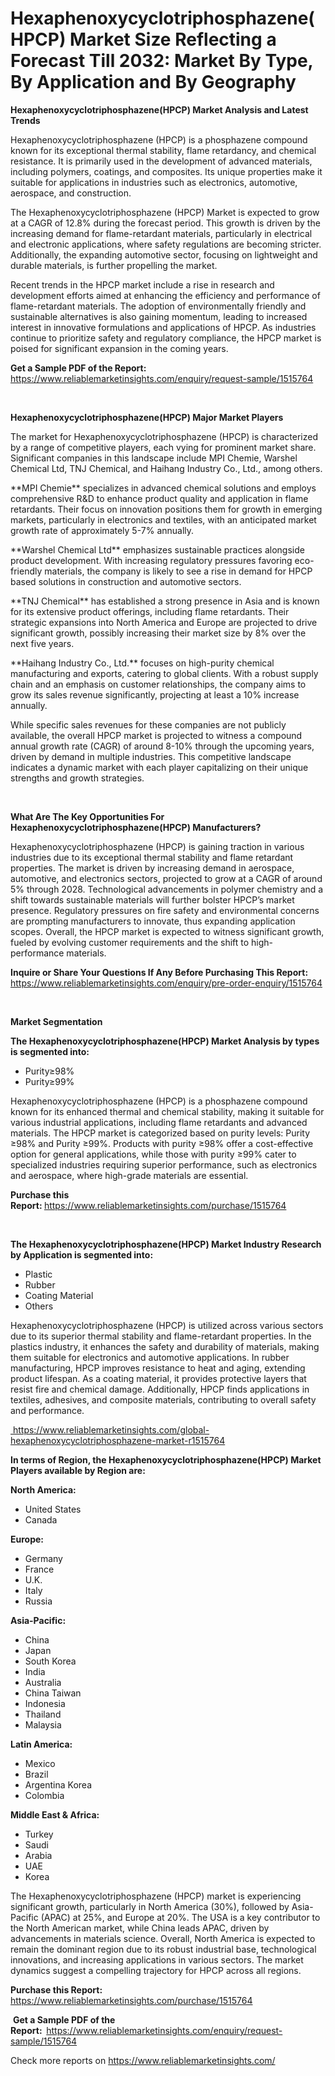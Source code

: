<p><h1>Hexaphenoxycyclotriphosphazene(HPCP) Market Size Reflecting a Forecast Till 2032: Market By Type, By Application and By Geography</h1></p><p><strong>Hexaphenoxycyclotriphosphazene(HPCP) Market Analysis and Latest Trends</strong></p>
<p><p>Hexaphenoxycyclotriphosphazene (HPCP) is a phosphazene compound known for its exceptional thermal stability, flame retardancy, and chemical resistance. It is primarily used in the development of advanced materials, including polymers, coatings, and composites. Its unique properties make it suitable for applications in industries such as electronics, automotive, aerospace, and construction.</p><p>The Hexaphenoxycyclotriphosphazene (HPCP) Market is expected to grow at a CAGR of 12.8% during the forecast period. This growth is driven by the increasing demand for flame-retardant materials, particularly in electrical and electronic applications, where safety regulations are becoming stricter. Additionally, the expanding automotive sector, focusing on lightweight and durable materials, is further propelling the market.</p><p>Recent trends in the HPCP market include a rise in research and development efforts aimed at enhancing the efficiency and performance of flame-retardant materials. The adoption of environmentally friendly and sustainable alternatives is also gaining momentum, leading to increased interest in innovative formulations and applications of HPCP. As industries continue to prioritize safety and regulatory compliance, the HPCP market is poised for significant expansion in the coming years.</p></p>
<p><strong>Get a Sample PDF of the Report:&nbsp;</strong> <a href="https://www.reliablemarketinsights.com/enquiry/request-sample/1515764?utm_campaign=1937&utm_medium=2&utm_source=Github&utm_content=ia&utm_term=05022025&utm_id=hexaphenoxycyclotriphosphazenehpcp">https://www.reliablemarketinsights.com/enquiry/request-sample/1515764</a></p>
<p>&nbsp;</p>
<p><strong>Hexaphenoxycyclotriphosphazene(HPCP) Major Market Players</strong></p>
<p><p>The market for Hexaphenoxycyclotriphosphazene (HPCP) is characterized by a range of competitive players, each vying for prominent market share. Significant companies in this landscape include MPI Chemie, Warshel Chemical Ltd, TNJ Chemical, and Haihang Industry Co., Ltd., among others.</p><p>**MPI Chemie** specializes in advanced chemical solutions and employs comprehensive R&D to enhance product quality and application in flame retardants. Their focus on innovation positions them for growth in emerging markets, particularly in electronics and textiles, with an anticipated market growth rate of approximately 5-7% annually.</p><p>**Warshel Chemical Ltd** emphasizes sustainable practices alongside product development. With increasing regulatory pressures favoring eco-friendly materials, the company is likely to see a rise in demand for HPCP based solutions in construction and automotive sectors.</p><p>**TNJ Chemical** has established a strong presence in Asia and is known for its extensive product offerings, including flame retardants. Their strategic expansions into North America and Europe are projected to drive significant growth, possibly increasing their market size by 8% over the next five years.</p><p>**Haihang Industry Co., Ltd.** focuses on high-purity chemical manufacturing and exports, catering to global clients. With a robust supply chain and an emphasis on customer relationships, the company aims to grow its sales revenue significantly, projecting at least a 10% increase annually.</p><p>While specific sales revenues for these companies are not publicly available, the overall HPCP market is projected to witness a compound annual growth rate (CAGR) of around 8-10% through the upcoming years, driven by demand in multiple industries. This competitive landscape indicates a dynamic market with each player capitalizing on their unique strengths and growth strategies.</p></p>
<p>&nbsp;</p>
<p><strong>What Are The Key Opportunities For Hexaphenoxycyclotriphosphazene(HPCP) Manufacturers?</strong></p>
<p><p>Hexaphenoxycyclotriphosphazene (HPCP) is gaining traction in various industries due to its exceptional thermal stability and flame retardant properties. The market is driven by increasing demand in aerospace, automotive, and electronics sectors, projected to grow at a CAGR of around 5% through 2028. Technological advancements in polymer chemistry and a shift towards sustainable materials will further bolster HPCP’s market presence. Regulatory pressures on fire safety and environmental concerns are prompting manufacturers to innovate, thus expanding application scopes. Overall, the HPCP market is expected to witness significant growth, fueled by evolving customer requirements and the shift to high-performance materials.</p></p>
<p><strong>Inquire or Share Your Questions If Any Before Purchasing This Report:</strong> <a href="https://www.reliablemarketinsights.com/enquiry/pre-order-enquiry/1515764?utm_campaign=1937&utm_medium=2&utm_source=Github&utm_content=ia&utm_term=05022025&utm_id=hexaphenoxycyclotriphosphazenehpcp">https://www.reliablemarketinsights.com/enquiry/pre-order-enquiry/1515764</a></p>
<p>&nbsp;</p>
<p><strong>Market Segmentation</strong></p>
<p><strong>The Hexaphenoxycyclotriphosphazene(HPCP) Market Analysis by types is segmented into:</strong></p>
<p><ul><li>Purity≥98%</li><li>Purity≥99%</li></ul></p>
<p><p>Hexaphenoxycyclotriphosphazene (HPCP) is a phosphazene compound known for its enhanced thermal and chemical stability, making it suitable for various industrial applications, including flame retardants and advanced materials. The HPCP market is categorized based on purity levels: Purity ≥98% and Purity ≥99%. Products with purity ≥98% offer a cost-effective option for general applications, while those with purity ≥99% cater to specialized industries requiring superior performance, such as electronics and aerospace, where high-grade materials are essential.</p></p>
<p><strong>Purchase this Report:&nbsp;</strong><a href="https://www.reliablemarketinsights.com/purchase/1515764?utm_campaign=1937&utm_medium=2&utm_source=Github&utm_content=ia&utm_term=05022025&utm_id=hexaphenoxycyclotriphosphazenehpcp">https://www.reliablemarketinsights.com/purchase/1515764</a></p>
<p>&nbsp;</p>
<p><strong>The Hexaphenoxycyclotriphosphazene(HPCP) Market Industry Research by Application is segmented into:</strong></p>
<p><ul><li>Plastic</li><li>Rubber</li><li>Coating Material</li><li>Others</li></ul></p>
<p><p>Hexaphenoxycyclotriphosphazene (HPCP) is utilized across various sectors due to its superior thermal stability and flame-retardant properties. In the plastics industry, it enhances the safety and durability of materials, making them suitable for electronics and automotive applications. In rubber manufacturing, HPCP improves resistance to heat and aging, extending product lifespan. As a coating material, it provides protective layers that resist fire and chemical damage. Additionally, HPCP finds applications in textiles, adhesives, and composite materials, contributing to overall safety and performance.</p></p>
<p><a href="https://www.reliablemarketinsights.com/global-hexaphenoxycyclotriphosphazene-market-r1515764?utm_campaign=1937&utm_medium=2&utm_source=Github&utm_content=ia&utm_term=05022025&utm_id=hexaphenoxycyclotriphosphazenehpcp">&nbsp;https://www.reliablemarketinsights.com/global-hexaphenoxycyclotriphosphazene-market-r1515764</a></p>
<p><strong>In terms of Region, the Hexaphenoxycyclotriphosphazene(HPCP) Market Players available by Region are:</strong></p>
<p>
    <p> <strong> North America: </strong>
        <ul>
            <li>United States</li>
            <li>Canada</li>
        </ul>
        </p> 
    <p> <strong> Europe: </strong>
        <ul>
            <li>Germany</li>
            <li>France</li>
            <li>U.K.</li>
            <li>Italy</li>
            <li>Russia</li>
        </ul>
        </p> 
    <p> <strong> Asia-Pacific: </strong>
        <ul>
            <li>China</li>
            <li>Japan</li>
            <li>South Korea</li>
            <li>India</li>
            <li>Australia</li>
            <li>China Taiwan</li>
            <li>Indonesia</li>
            <li>Thailand</li>
            <li>Malaysia</li>
        </ul>
        </p> 
    <p> <strong> Latin America: </strong>
        <ul>
            <li>Mexico</li>
            <li>Brazil</li>
            <li>Argentina Korea</li>
            <li>Colombia</li>
        </ul>
        </p> 
    <p> <strong> Middle East & Africa: </strong>
        <ul>
            <li>Turkey</li>
            <li>Saudi</li>
            <li>Arabia</li>
            <li>UAE</li>
            <li>Korea</li>
        </ul>
    </p>
    </p>
<p><p>The Hexaphenoxycyclotriphosphazene (HPCP) market is experiencing significant growth, particularly in North America (30%), followed by Asia-Pacific (APAC) at 25%, and Europe at 20%. The USA is a key contributor to the North American market, while China leads APAC, driven by advancements in materials science. Overall, North America is expected to remain the dominant region due to its robust industrial base, technological innovations, and increasing applications in various sectors. The market dynamics suggest a compelling trajectory for HPCP across all regions.</p></p>
<p><strong>Purchase this Report: </strong><a href="https://www.reliablemarketinsights.com/purchase/1515764?utm_campaign=1937&utm_medium=2&utm_source=Github&utm_content=ia&utm_term=05022025&utm_id=hexaphenoxycyclotriphosphazenehpcp">https://www.reliablemarketinsights.com/purchase/1515764</a></p>
<p>&nbsp;<strong>Get a Sample PDF of the Report:&nbsp;&nbsp;</strong><a href="https://www.reliablemarketinsights.com/enquiry/request-sample/1515764?utm_campaign=1937&utm_medium=2&utm_source=Github&utm_content=ia&utm_term=05022025&utm_id=hexaphenoxycyclotriphosphazenehpcp">https://www.reliablemarketinsights.com/enquiry/request-sample/1515764</a></p>
<p><strong></strong></p>
<p>Check more reports on <a href="https://www.reliablemarketinsights.com/?utm_campaign=1937&utm_medium=2&utm_source=Github&utm_content=ia&utm_term=05022025&utm_id=hexaphenoxycyclotriphosphazenehpcp">https://www.reliablemarketinsights.com/</a></p>